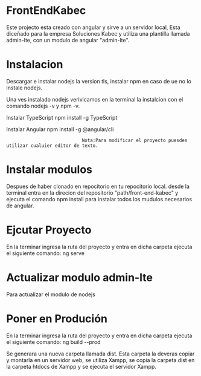 # FrontEndKabec

Este projecto esta creado con angular y sirve a un servidor local, Esta diceñado para la empresa Soluciones Kabec y utiliza una plantilla llamada admin-lte, con un modulo de angular "admin-lte".

# Instalacion

Descargar e instalar nodejs la version tls, instalar npm en caso de ue no lo instale nodejs.

Una ves instalado nodejs verivicamos en la terminal la instalcion con el comando nodejs -v y npm -v.

Instalar TypeScript
  npm install -g TypeScript

Instalar Angular
  npm install -g @angular/cli
 
                                Nota:Para modificar el proyecto puesdes utilizar cualuier editor de texto.

# Instalar modulos

Despues de haber clonado en repocitorio en tu repocitorio local. desde la terminal entra en la direcion del repositorio "path/front-end-kabec" y ejecuta el comando npm install para instalar todos los mudulos necesarios de angular.

# Ejcutar Proyecto

En la terminar ingresa la ruta del proyecto y entra en dicha carpeta ejecuta el siguiente comando:
      ng serve

# Actualizar modulo admin-lte

Para actualizar el modulo de nodejs 


# Poner en Produción

En la terminar ingresa la ruta del proyecto y entra en dicha carpeta ejecuta el siguiente comando:
      ng build --prod

Se generara una nueva carpeta llamada dist. Esta carpeta la deveras copiar y montarla en un servidor web, se utiliza Xampp,
se copia la carpeta dist en la carpeta htdocs de Xampp y se ejecuta el servidor Xampp.


